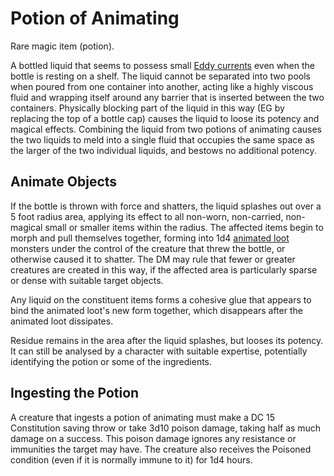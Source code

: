 # Potion of Animating

Rare magic item (potion).

A bottled liquid that seems to possess small [Eddy currents](https://en.wikipedia.org/wiki/Eddy_(fluid_dynamics)) even when the bottle is resting on a shelf.
The liquid cannot be separated into two pools when poured from one container into another, acting like a highly viscous fluid and wrapping itself around any barrier that is inserted between the two containers.
Physically blocking part of the liquid in this way (EG by replacing the top of a bottle cap) causes the liquid to loose its potency and magical effects.
Combining the liquid from two potions of animating causes the two liquids to meld into a single fluid that occupies the same space as the larger of the two individual liquids, and bestows no additional potency.

## Animate Objects

If the bottle is thrown with force and shatters, the liquid splashes out over a 5 foot radius area, applying its effect to all non-worn, non-carried, non-magical small or smaller items within the radius.
The affected items begin to morph and pull themselves together, forming into 1d4 [animated loot](../monsters/animated-loot.md) monsters under the control of the creature that threw the bottle, or otherwise caused it to shatter.
The DM may rule that fewer or greater creatures are created in this way, if the affected area is particularly sparse or dense with suitable target objects.

Any liquid on the constituent items forms a cohesive glue that appears to bind the animated loot's new form together, which disappears after the animated loot dissipates.

Residue remains in the area after the liquid splashes, but looses its potency.
It can still be analysed by a character with suitable expertise, potentially identifying the potion or some of the ingredients.

## Ingesting the Potion

A creature that ingests a potion of animating must make a DC 15 Constitution saving throw or take 3d10 poison damage, taking half as much damage on a success.
This poison damage ignores any resistance or immunities the target may have.
The creature also receives the Poisoned condition (even if it is normally immune to it) for 1d4 hours.
